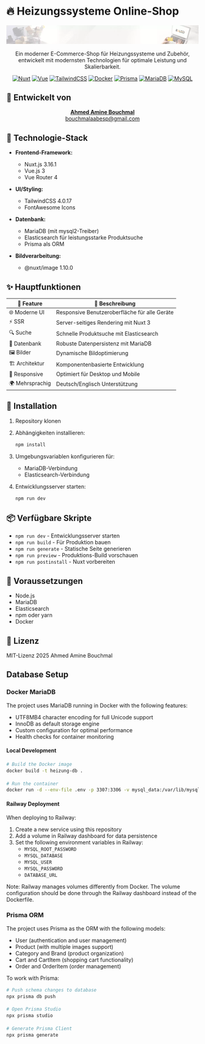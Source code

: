 # 🔥 Heizungssysteme Online-Shop

<div align="center">

![Heizungssysteme](public/img/header-1.webp)

Ein moderner E-Commerce-Shop für Heizungssysteme und Zubehör, entwickelt mit modernsten Technologien für optimale Leistung und Skalierbarkeit.

[![Nuxt][Nuxt.js]][Nuxt-url] [![Vue][Vue.js]][Vue-url] [![TailwindCSS][TailwindCSS]][Tailwind-url] [![Docker][Docker]][Docker-url] [![Prisma][Prisma]][Prisma-url] [![MariaDB][MariaDB]][MariaDB-url] [![MySQL][MySQL]][MySQL-url]

</div>

## 💫 Entwickelt von

<div align="center">
  <a href="mailto:bouchmalaabesp@gmail.com">
    <strong>Ahmed Amine Bouchmal</strong><br>
    bouchmalaabesp@gmail.com
  </a>
</div>

## 🚀 Technologie-Stack

- **Frontend-Framework:**
  - Nuxt.js 3.16.1
  - Vue.js 3
  - Vue Router 4

- **UI/Styling:**
  - TailwindCSS 4.0.17
  - FontAwesome Icons

- **Datenbank:**
  - MariaDB (mit mysql2-Treiber)
  - Elasticsearch für leistungsstarke Produktsuche
  - Prisma als ORM

- **Bildverarbeitung:**
  - @nuxt/image 1.10.0

## ✨ Hauptfunktionen

<div align="center">

| 🎯 Feature | 📝 Beschreibung |
|------------|----------------|
| 🌐 Moderne UI | Responsive Benutzeroberfläche für alle Geräte |
| ⚡ SSR | Server-seitiges Rendering mit Nuxt 3 |
| 🔍 Suche | Schnelle Produktsuche mit Elasticsearch |
| 💾 Datenbank | Robuste Datenpersistenz mit MariaDB |
| 🖼️ Bilder | Dynamische Bildoptimierung |
| 🏗️ Architektur | Komponentenbasierte Entwicklung |
| 📱 Responsive | Optimiert für Desktop und Mobile |
| 🌍 Mehrsprachig | Deutsch/Englisch Unterstützung |

</div>

## 🚦 Installation

1. Repository klonen
2. Abhängigkeiten installieren:
   ```bash
   npm install
   ```
3. Umgebungsvariablen konfigurieren für:
   - MariaDB-Verbindung
   - Elasticsearch-Verbindung

4. Entwicklungsserver starten:
   ```bash
   npm run dev
   ```

## 📦 Verfügbare Skripte

- `npm run dev` - Entwicklungsserver starten
- `npm run build` - Für Produktion bauen
- `npm run generate` - Statische Seite generieren
- `npm run preview` - Produktions-Build vorschauen
- `npm run postinstall` - Nuxt vorbereiten

## 🔧 Voraussetzungen

- Node.js
- MariaDB
- Elasticsearch
- npm oder yarn
- Docker

## 📝 Lizenz

MIT-Lizenz 2025 Ahmed Amine Bouchmal

## Database Setup

### Docker MariaDB
The project uses MariaDB running in Docker with the following features:
- UTF8MB4 character encoding for full Unicode support
- InnoDB as default storage engine
- Custom configuration for optimal performance
- Health checks for container monitoring

#### Local Development
```bash
# Build the Docker image
docker build -t heizung-db .

# Run the container
docker run -d --env-file .env -p 3307:3306 -v mysql_data:/var/lib/mysql --name heizung-mariadb heizung-db
```

#### Railway Deployment
When deploying to Railway:
1. Create a new service using this repository
2. Add a volume in Railway dashboard for data persistence
3. Set the following environment variables in Railway:
   - `MYSQL_ROOT_PASSWORD`
   - `MYSQL_DATABASE`
   - `MYSQL_USER`
   - `MYSQL_PASSWORD`
   - `DATABASE_URL`

Note: Railway manages volumes differently from Docker. The volume configuration should be done through the Railway dashboard instead of the Dockerfile.

### Prisma ORM
The project uses Prisma as the ORM with the following models:
- User (authentication and user management)
- Product (with multiple images support)
- Category and Brand (product organization)
- Cart and CartItem (shopping cart functionality)
- Order and OrderItem (order management)

To work with Prisma:
```bash
# Push schema changes to database
npx prisma db push

# Open Prisma Studio
npx prisma studio

# Generate Prisma Client
npx prisma generate
```

<!-- MARKDOWN LINKS & IMAGES -->
[Nuxt.js]: https://img.shields.io/badge/Nuxt-002E3B?style=for-the-badge&logo=nuxtdotjs&logoColor=#00DC82
[Nuxt-url]: https://nuxt.com/
[Vue.js]: https://img.shields.io/badge/Vue.js-35495E?style=for-the-badge&logo=vuedotjs&logoColor=4FC08D
[Vue-url]: https://vuejs.org/
[TailwindCSS]: https://img.shields.io/badge/Tailwind_CSS-38B2AC?style=for-the-badge&logo=tailwind-css&logoColor=white
[Tailwind-url]: https://tailwindcss.com/
[Docker]: https://img.shields.io/badge/Docker-2496ED?style=for-the-badge&logo=docker&logoColor=white
[Docker-url]: https://www.docker.com/
[Prisma]: https://img.shields.io/badge/Prisma-2D3748?style=for-the-badge&logo=prisma&logoColor=white
[Prisma-url]: https://www.prisma.io/
[MariaDB]: https://img.shields.io/badge/MariaDB-003545?style=for-the-badge&logo=mariadb&logoColor=white
[MariaDB-url]: https://mariadb.org/
[MySQL]: https://img.shields.io/badge/MySQL-4479A1?style=for-the-badge&logo=mysql&logoColor=white
[MySQL-url]: https://www.mysql.com/

